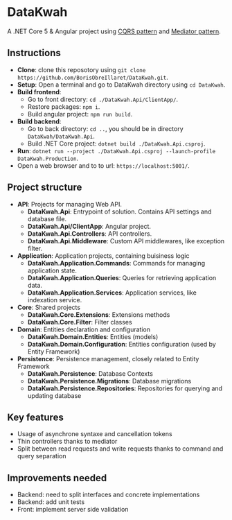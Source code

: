 # DataKwah

A .NET Core 5 & Angular project using [CQRS pattern](https://en.wikipedia.org/wiki/Command%E2%80%93query_separation) and [Mediator pattern](https://en.wikipedia.org/wiki/Mediator_pattern).

## Instructions
- **Clone**: clone this reposotory using `git clone https://github.com/BorisObreIllaret/DataKwah.git`.
- **Setup**: Open a terminal and go to DataKwah directory using `cd DataKwah`.
- **Build frontend**:
  - Go to front directory: `cd ./DataKwah.Api/ClientApp/`.
  - Restore packages: `npm i`.
  - Build angular project: `npm run build`.
- **Build backend**:
  - Go to back directory: `cd ..`, you should be in directory `DataKwah/DataKwah.Api`.
  - Build .NET Core project: `dotnet build ./DataKwah.Api.csproj`.
- **Run**: `dotnet run --project ./DataKwah.Api.csproj --launch-profile DataKwah.Production`.
- Open a web browser and to to url: `https://localhost:5001/`. 

## Project structure

- **API**: Projects for managing Web API.
  - **DataKwah.Api**: Entrypoint of solution. Contains API settings and database file.
  - **DataKwah.Api/ClientApp**: Angular project.
  - **DataKwah.Api.Controllers**: API controllers.
  - **DataKwah.Api.Middleware**: Custom API middlewares, like exception filter.
- **Application**: Application projects, containing buisiness logic
  - **DataKwah.Application.Commands**: Commands for managing application state.
  - **DataKwah.Application.Queries**: Queries for retrieving application data.
  - **DataKwah.Application.Services**: Application services, like indexation service.
- **Core**: Shared projects
  - **DataKwah.Core.Extensions**: Extensions methods
  - **DataKwah.Core.Filter**: Filter classes
- **Domain**: Entities declaration and configuration
  - **DataKwah.Domain.Entities**: Entities (models)
  - **DataKwah.Domain.Configuration**: Entities configuration (used by Entity Framework)
- **Persistence**: Persistence management, closely related to Entity Framework 
  - **DataKwah.Persistence**: Database Contexts
  - **DataKwah.Persistence.Migrations**: Database migrations
  - **DataKwah.Persistence.Repositories**: Repositories for querying and updating database
  
## Key features
- Usage of asynchrone syntaxe and cancellation tokens
- Thin controllers thanks to mediator
- Split between read requests and write requests thanks to command and query separation

## Improvements needed
- Backend: need to split interfaces and concrete implementations
- Backend: add unit tests
- Front: implement server side validation
